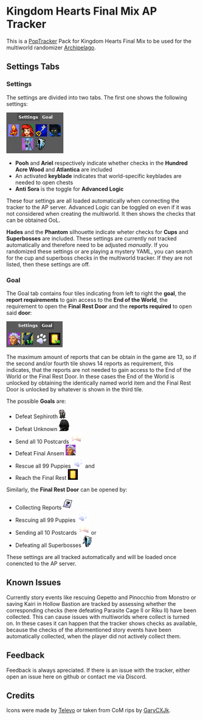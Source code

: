 # Kingdom Hearts Final Mix AP Tracker
This is a [PopTracker](https://github.com/black-sliver/PopTracker/) Pack for Kingdom Hearts Final Mix to be used for the multiworld randomizer [Archipelago](https://archipelago.gg/).

## Settings Tabs
### Settings
The settings are divided into two tabs. The first one shows the following settings:

![Settings Tab](images/settings.png)
- **Pooh** and **Ariel** respectively indicate whether checks in the **Hundred Acre Wood** and **Atlantica** are included
- An activated **keyblade** indicates that world-specific keyblades are needed to open chests
- **Anti Sora** is the toggle for **Advanced Logic**

These four settings are all loaded automatically when connecting the tracker to the AP server. Advanced Logic can be toggled on even if it was not considered when creating the multiworld. It then shows the checks that can be obtained OoL.

**Hades** and the **Phantom** silhouette indicate wheter checks for **Cups** and **Superbosses** are included. These settings are currently not tracked automatically and therefore need to be adjusted *manually*. If you randomized these settings or are playing a mystery YAML, you can search for the cup and superboss checks in the multiworld tracker. If they are not listed, then these settings are off.

### Goal
The Goal tab contains four tiles indicating from left to right the **goal**, the **report requirements** to gain access to the **End of the World**, the requirement to open the **Final Rest Door** and the **reports required** to open said **door**:

![Settings Tab](images/goal.png)

The maximum amount of reports that can be obtain in the game are 13, so if the second and/or fourth tile shows 14 reports as requirement, this indicates, that the reports are not needed to gain access to the End of the World or the Final Rest Door. In these cases the End of the World is unlocked by obtaining the identically named world item and the Final Rest Door is unlocked by whatever is shown in the third tile.

The possible **Goals** are:
- Defeat Sephiroth ![Sephiroth](images/settings/Sephiroth.png)
- Defeat Unknown ![Unknown](images/settings/unknown.png)
- Send all 10 Postcards ![Postcards](images/settings/postcards.png)
- Defeat Final Ansem ![Final Ansem](images/settings/ansem.png)
- Rescue all 99 Puppies ![Puppies](images/settings/puppies.png) and
- Reach the Final Rest ![Final Rest](images/settings/door.png)


Similarly, the **Final Rest Door** can be opened by:
- Collecting Reports ![Reports](images/settings/report.png)
- Rescuing all 99 Puppies ![Puppies](images/settings/puppies.png)
- Sending all 10 Postcards ![Postcards](images/settings/postcards.png) or
- Defeating all Superbosses ![Superbosses](images/settings/phantom.png)

These settings are all tracked automatically and will be loaded once conencted to the AP server.

## Known Issues
Currently story events like rescuing Gepetto and Pinocchio from Monstro or saving Kairi in Hollow Bastion are tracked by assessing whether the corresponding checks (here defeating Parasite Cage II or Riku II) have been collected. This can cause issues with multiworlds where collect is turned on. In these cases it can happen that the tracker shows checks as available, because the checks of the aformentioned story events have been automatically collected, when the player did not actively collect them.

## Feedback
Feedback is always apreciated. If there is an issue with the tracker, either open an issue here on github or contact me via Discord.

## Credits
Icons were made by [Televo](https://github.com/Televo/kingdom-hearts-recollection) or taken from CoM rips by [GaryCXJk](https://www.spriters-resource.com/submitter/GaryCXJk/).
